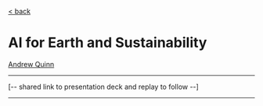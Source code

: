 [< back](../Lab2.md)

# AI for Earth and Sustainability
[Andrew Quinn](https://www.linkedin.com/in/andrew-quinn-1563731/)

<hr>
[-- shared link to presentation deck and replay to follow --]
<hr>